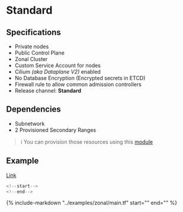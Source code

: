 # Standard

## Specifications

- Private nodes
- Public Control Plane
- Zonal Cluster
- Custom Service Account for nodes
- Cilium *(aka Dataplane V2)* enabled
- No Database Encryption (Encrypted secrets in ETCD)
- Firewall rule to allow common admission controllers
- Release channel: **Standard**

## Dependencies

- Subnetwork
- 2 Provisioned Secondary Ranges

> :information_source: You can provision those resources using this [module](https://library.padok.cloud/catalog/default/component/terraform-google-network)

## Example

[Link](./examples/zonal/main.tf)

```terraform
<!--start-->
<!--end-->
```

{%
   include-markdown "../examples/zonal/main.tf"
   start="<!--start-->"
   end="<!--end-->"
%}
